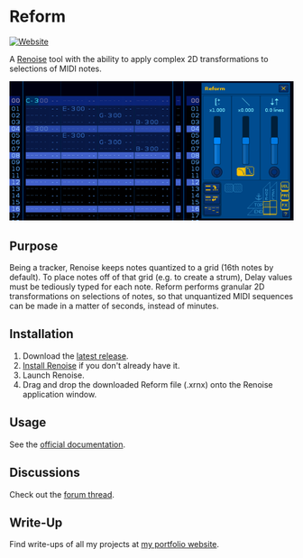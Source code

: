 # Reform

[![Website]][lt_website]

A [Renoise](https://www.renoise.com/products/renoise) tool with the ability to apply complex 2D transformations to selections of MIDI notes.

<!---------------->

[Website]: https://custom-icon-badges.demolab.com/badge/Official_Website-0087ff?style=for-the-badge&logoColor=white&logo=globe
[lt_website]: https://aqu.surf/reform

![Reform Demo](Artwork/reform-demo.apng)

## Purpose
Being a tracker, Renoise keeps notes quantized to a grid (16th notes by default). To place notes off of that grid (e.g. to create a strum), Delay values must be tediously typed for each note. Reform performs granular 2D transformations on selections of notes, so that unquantized MIDI sequences can be made in a matter of seconds, instead of minutes.

## Installation
1. Download the [latest release](https://www.renoise.com/sites/default/files/tools/mom.MOMarmalade.Reform-V1.2-R3.3-L6.1.xrnx).
2. [Install Renoise](https://www.renoise.com/download) if you don't already have it.
3. Launch Renoise.
4. Drag and drop the downloaded Reform file (.xrnx) onto the Renoise application window.

## Usage
See the [official documentation](https://aqu.surf/reform).

## Discussions
Check out the [forum thread](https://forum.renoise.com/t/new-tool-3-1-reform/67295).

## Write-Up
Find write-ups of all my projects at [my portfolio website](https://jamesgraham.dev).
